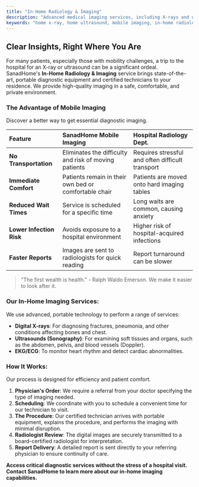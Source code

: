 ```yaml
---
title: "In-Home Radiology & Imaging"
description: "Advanced medical imaging services, including X-rays and ultrasounds, performed at your home by certified technicians. Get clear results without the hospital visit."
keywords: "home x-ray, home ultrasound, mobile imaging, in-home radiology, portable x-ray, diagnostic imaging at home"
---
```


## Clear Insights, Right Where You Are

For many patients, especially those with mobility challenges, a trip to the hospital for an X-ray or ultrasound can be a significant ordeal. SanadHome's **In-Home Radiology & Imaging** service brings state-of-the-art, portable diagnostic equipment and certified technicians to your residence. We provide high-quality imaging in a safe, comfortable, and private environment.

### The Advantage of Mobile Imaging

Discover a better way to get essential diagnostic imaging.

| Feature                  | SanadHome Mobile Imaging                              | Hospital Radiology Dept.                         |
| :----------------------- | :---------------------------------------------------- | :----------------------------------------------- |
| **No Transportation**    | Eliminates the difficulty and risk of moving patients | Requires stressful and often difficult transport |
| **Immediate Comfort**    | Patients remain in their own bed or comfortable chair | Patients are moved onto hard imaging tables      |
| **Reduced Wait Times**   | Service is scheduled for a specific time              | Long waits are common, causing anxiety           |
| **Lower Infection Risk** | Avoids exposure to a hospital environment             | Higher risk of hospital-acquired infections      |
| **Faster Reports**       | Images are sent to radiologists for quick reading     | Report turnaround can be slower                  |

> "The first wealth is health." - Ralph Waldo Emerson. We make it easier to look after it.

### Our In-Home Imaging Services:

We use advanced, portable technology to perform a range of services:

- **Digital X-rays**: For diagnosing fractures, pneumonia, and other conditions affecting bones and chest.
- **Ultrasounds (Sonography)**: For examining soft tissues and organs, such as the abdomen, pelvis, and blood vessels (Doppler).
- **EKG/ECG**: To monitor heart rhythm and detect cardiac abnormalities.

### How It Works:

Our process is designed for efficiency and patient comfort.

1.  **Physician's Order**: We require a referral from your doctor specifying the type of imaging needed.
2.  **Scheduling**: We coordinate with you to schedule a convenient time for our technician to visit.
3.  **The Procedure**: Our certified technician arrives with portable equipment, explains the procedure, and performs the imaging with minimal disruption.
4.  **Radiologist Review**: The digital images are securely transmitted to a board-certified radiologist for interpretation.
5.  **Report Delivery**: A detailed report is sent directly to your referring physician to ensure continuity of care.

**Access critical diagnostic services without the stress of a hospital visit. Contact SanadHome to learn more about our in-home imaging capabilities.**
